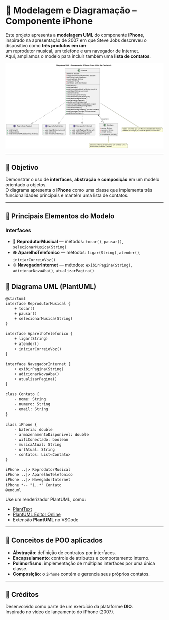 # 📱 Modelagem e Diagramação – Componente iPhone

Este projeto apresenta a **modelagem UML** do componente **iPhone**, inspirado na apresentação de 2007 em que Steve Jobs descreveu o dispositivo como **três produtos em um**:  
um reprodutor musical, um telefone e um navegador de Internet.  
Aqui, ampliamos o modelo para incluir também uma **lista de contatos**.

![iphone](UML-iPhone.png)

---

## 🎯 **Objetivo**

Demonstrar o uso de **interfaces**, **abstração** e **composição** em um modelo orientado a objetos.  
O diagrama apresenta o **iPhone** como uma classe que implementa três funcionalidades principais e mantém uma lista de contatos.

---

## 🧩 **Principais Elementos do Modelo**

### Interfaces
- 🎵 **ReprodutorMusical** — métodos: `tocar()`, `pausar()`, `selecionarMusica(String)`  
- ☎️ **AparelhoTelefonico** — métodos: `ligar(String)`, `atender()`, `iniciarCorreioVoz()`  
- 🌐 **NavegadorInternet** — métodos: `exibirPagina(String)`, `adicionarNovaAba()`, `atualizarPagina()`

## 🧱 **Diagrama UML (PlantUML)**

```plantuml
@startuml
interface ReprodutorMusical {
    + tocar()
    + pausar()
    + selecionarMusica(String)
}

interface AparelhoTelefonico {
    + ligar(String)
    + atender()
    + iniciarCorreioVoz()
}

interface NavegadorInternet {
    + exibirPagina(String)
    + adicionarNovaAba()
    + atualizarPagina()
}

class Contato {
    - nome: String
    - numero: String
    - email: String
}

class iPhone {
    - bateria: double
    - armazenamentoDisponivel: double
    - wifiConectado: boolean
    - musicaAtual: String
    - urlAtual: String
    - contatos: List<Contato>
}

iPhone ..|> ReprodutorMusical
iPhone ..|> AparelhoTelefonico
iPhone ..|> NavegadorInternet
iPhone *-- "1..*" Contato
@enduml
```

Use um renderizador PlantUML, como:
- [PlantText](https://www.planttext.com/)  
- [PlantUML Editor Online](https://plantuml-editor.kkeisuke.app/)  
- Extensão **PlantUML** no VSCode  

---

## 🧠 **Conceitos de POO aplicados**

- **Abstração**: definição de contratos por interfaces.  
- **Encapsulamento**: controle de atributos e comportamento interno.  
- **Polimorfismo**: implementação de múltiplas interfaces por uma única classe.  
- **Composição**: o `iPhone` contém e gerencia seus próprios contatos.  

---

## 🧾 **Créditos**

Desenvolvido como parte de um exercício da plataforme **DIO**.  
Inspirado no vídeo de lançamento do iPhone (2007).
